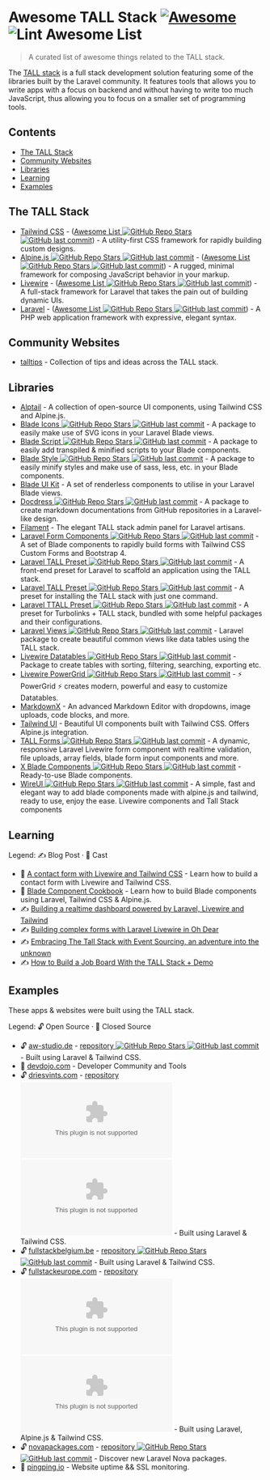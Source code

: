 # Awesome TALL Stack [![Awesome](https://awesome.re/badge.svg)](https://awesome.re) ![Lint Awesome List](https://github.com/blade-ui-kit/awesome-tall-stack/workflows/Lint%20Awesome%20List/badge.svg)

> A curated list of awesome things related to the TALL stack.

The [TALL stack](https://tallstack.dev/) is a full stack development solution featuring some of the libraries built by the Laravel community. It features tools that allows you to write apps with a focus on backend and without having to write too much JavaScript, thus allowing you to focus on a smaller set of programming tools.

## Contents

- [The TALL Stack](#the-tall-stack)
- [Community Websites](#community-websites)
- [Libraries](#libraries)
- [Learning](#learning)
- [Examples](#examples)

## The TALL Stack

- [Tailwind CSS](https://tailwindcss.com) - ([Awesome List ![GitHub Repo Stars](https://img.shields.io/github/stars/aniftyco/awesome-tailwindcss) ![GitHub last commit](https://img.shields.io/github/last-commit/aniftyco/awesome-tailwindcss)](https://github.com/aniftyco/awesome-tailwindcss)) - A utility-first CSS framework for rapidly building custom designs.
- [Alpine.js ![GitHub Repo Stars](https://img.shields.io/github/stars/alpinejs/alpine) ![GitHub last commit](https://img.shields.io/github/last-commit/alpinejs/alpine)](https://github.com/alpinejs/alpine) - ([Awesome List ![GitHub Repo Stars](https://img.shields.io/github/stars/alpinejs/awesome-alpine) ![GitHub last commit](https://img.shields.io/github/last-commit/alpinejs/awesome-alpine)](https://github.com/alpinejs/awesome-alpine)) - A rugged, minimal framework for composing JavaScript behavior in your markup.
- [Livewire](https://laravel-livewire.com) - ([Awesome List ![GitHub Repo Stars](https://img.shields.io/github/stars/imliam/awesome-livewire) ![GitHub last commit](https://img.shields.io/github/last-commit/imliam/awesome-livewire)](https://github.com/imliam/awesome-livewire)) - A full-stack framework for Laravel that takes the pain out of building dynamic UIs.
- [Laravel](https://laravel.com) - ([Awesome List ![GitHub Repo Stars](https://img.shields.io/github/stars/chiraggude/awesome-laravel) ![GitHub last commit](https://img.shields.io/github/last-commit/chiraggude/awesome-laravel)](https://github.com/chiraggude/awesome-laravel)) - A PHP web application framework with expressive, elegant syntax.

## Community Websites

- [talltips](https://talltips.novate.co.uk/) - Collection of tips and ideas across the TALL stack.

## Libraries

- [Alptail](https://www.alptail.com) - A collection of open-source UI components, using Tailwind CSS and Alpine.js.
- [Blade Icons ![GitHub Repo Stars](https://img.shields.io/github/stars/blade-ui-kit/blade-icons) ![GitHub last commit](https://img.shields.io/github/last-commit/blade-ui-kit/blade-icons)](https://github.com/blade-ui-kit/blade-icons) - A package to easily make use of SVG icons in your Laravel Blade views.
- [Blade Script ![GitHub Repo Stars](https://img.shields.io/github/stars/cbl/blade-script) ![GitHub last commit](https://img.shields.io/github/last-commit/cbl/blade-script)](https://github.com/cbl/blade-script) - A package to easily add transpiled & minified scripts to your Blade components.
- [Blade Style ![GitHub Repo Stars](https://img.shields.io/github/stars/cbl/blade-style) ![GitHub last commit](https://img.shields.io/github/last-commit/cbl/blade-style)](https://github.com/cbl/blade-style) - A package to easily minify styles and make use of sass, less, etc. in your Blade components.
- [Blade UI Kit](https://blade-ui-kit.com/) - A set of renderless components to utilise in your Laravel Blade views.
- [Docdress ![GitHub Repo Stars](https://img.shields.io/github/stars/aw-studio/docdress) ![GitHub last commit](https://img.shields.io/github/last-commit/aw-studio/docdress)](https://github.com/aw-studio/docdress) - A package to create markdown documentations from GitHub repositories in a Laravel-like design.
- [Filament](https://filamentadmin.com) - The elegant TALL stack admin panel for Laravel artisans.
- [Laravel Form Components ![GitHub Repo Stars](https://img.shields.io/github/stars/pascalbaljetmedia/laravel-form-components) ![GitHub last commit](https://img.shields.io/github/last-commit/pascalbaljetmedia/laravel-form-components)](https://github.com/pascalbaljetmedia/laravel-form-components) - A set of Blade components to rapidly build forms with Tailwind CSS Custom Forms and Bootstrap 4.
- [Laravel TALL Preset ![GitHub Repo Stars](https://img.shields.io/github/stars/laravel-frontend-presets/tall) ![GitHub last commit](https://img.shields.io/github/last-commit/laravel-frontend-presets/tall)](https://github.com/laravel-frontend-presets/tall) - A front-end preset for Laravel to scaffold an application using the TALL stack.
- [Laravel TALL Preset ![GitHub Repo Stars](https://img.shields.io/github/stars/use-preset/laravel-tall) ![GitHub last commit](https://img.shields.io/github/last-commit/use-preset/laravel-tall)](https://github.com/use-preset/laravel-tall/) - A preset for installing the TALL stack with just one command.
- [Laravel TTALL Preset ![GitHub Repo Stars](https://img.shields.io/github/stars/pktharindu/ttall) ![GitHub last commit](https://img.shields.io/github/last-commit/pktharindu/ttall)](https://github.com/pktharindu/ttall) - A preset for Turbolinks + TALL stack, bundled with some helpful packages and their configurations.
- [Laravel Views ![GitHub Repo Stars](https://img.shields.io/github/stars/Gustavinho/laravel-views) ![GitHub last commit](https://img.shields.io/github/last-commit/Gustavinho/laravel-views)](https://github.com/Gustavinho/laravel-views) - Laravel package to create beautiful common views like data tables using the TALL stack.
- [Livewire Datatables ![GitHub Repo Stars](https://img.shields.io/github/stars/mediconesystems/livewire-datatables) ![GitHub last commit](https://img.shields.io/github/last-commit/mediconesystems/livewire-datatables)](https://github.com/mediconesystems/livewire-datatables) - Package to create tables with sorting, filtering, searching, exporting etc.
- [Livewire PowerGrid ![GitHub Repo Stars](https://img.shields.io/github/stars/Power-Components/livewire-powergrid) ![GitHub last commit](https://img.shields.io/github/last-commit/Power-Components/livewire-powergrid)](https://github.com/Power-Components/livewire-powergrid) - ⚡ PowerGrid ⚡ creates modern, powerful and easy to customize Datatables.
- [MarkdownX](https://devdojo.com/markdownx) - An advanced Markdown Editor with dropdowns, image uploads, code blocks, and more.
- [Tailwind UI](https://tailwindui.com) - Beautiful UI components built with Tailwind CSS. Offers Alpine.js integration.
- [TALL Forms ![GitHub Repo Stars](https://img.shields.io/github/stars/tanthammar/tall-forms) ![GitHub last commit](https://img.shields.io/github/last-commit/tanthammar/tall-forms)](https://github.com/tanthammar/tall-forms) - A dynamic, responsive Laravel Livewire form component with realtime validation, file uploads, array fields, blade form input components and more.
- [X Blade Components ![GitHub Repo Stars](https://img.shields.io/github/stars/masterix21/x-blade-components) ![GitHub last commit](https://img.shields.io/github/last-commit/masterix21/x-blade-components)](https://github.com/masterix21/x-blade-components) - Ready-to-use Blade components.
- [WireUI ![GitHub Repo Stars](https://img.shields.io/github/stars/wireui/wireui) ![GitHub last commit](https://img.shields.io/github/last-commit/wireui/wireui)](https://github.com/wireui/wireui) - A simple, fast and elegant way to add blade components made with alpine.js and tailwind, ready to use, enjoy the ease. Livewire components and Tall Stack components

## Learning

Legend: ✍️ Blog Post · 🎥 Cast

- 🎥 [A contact form with Livewire and Tailwind CSS](https://stefanbauer.me/articles/a-contact-form-with-laravel-livewire) - Learn how to build a contact form with Livewire and Tailwind CSS.
- 🎥 [Blade Component Cookbook](https://laracasts.com/series/blade-component-cookbook) - Learn how to build Blade components using Laravel, Tailwind CSS & Alpine.js.
- ✍️ [Building a realtime dashboard powered by Laravel, Livewire and Tailwind](https://freek.dev/1645-building-a-realtime-dashboard-powered-by-laravel-livewire-and-tailwind-2020-edition)
- ✍️ [Building complex forms with Laravel Livewire in Oh Dear](https://freek.dev/1609-building-complex-forms-with-laravel-livewire-in-oh-dear)
- ✍️ [Embracing The Tall Stack with Event Sourcing, an adventure into the unknown](https://www.juststeveking.uk/embracing-the-tall-stack-with-event-sourcing-an-adventure-into-the-unknown/)
- ✍️ [How to Build a Job Board With the TALL Stack + Demo](https://lightit.io/blog/how-to-do-a-job-board-with-the-tall-stack/)

## Examples

These apps & websites were built using the TALL stack.

Legend: 🔓 Open Source · 🔐 Closed Source

- 🔓 [aw-studio.de](https://aw-studio.de/) - [repository ![GitHub Repo Stars](https://img.shields.io/github/stars/aw-studio/aw-studio.de) ![GitHub last commit](https://img.shields.io/github/last-commit/aw-studio/aw-studio.de)](https://github.com/aw-studio/aw-studio.de) - Built using Laravel & Tailwind CSS.
- 🔐 [devdojo.com](https://devdojo.com) - Developer Community and Tools
- 🔓 [driesvints.com](https://driesvints.com) - [repository ![GitHub Repo Stars](https://img.shields.io/github/stars/driesvints/driesvints.com) ![GitHub last commit](https://img.shields.io/github/last-commit/driesvints/driesvints.com)](https://github.com/driesvints/driesvints.com) - Built using Laravel & Tailwind CSS.
- 🔓 [fullstackbelgium.be](https://fullstackbelgium.be) - [repository ![GitHub Repo Stars](https://img.shields.io/github/stars/fullstackbelgium/fullstackbelgium.be) ![GitHub last commit](https://img.shields.io/github/last-commit/fullstackbelgium/fullstackbelgium.be)](https://github.com/fullstackbelgium/fullstackbelgium.be) - Built using Laravel & Tailwind CSS.
- 🔓 [fullstackeurope.com](https://fullstackeurope.com) - [repository ![GitHub Repo Stars](https://img.shields.io/github/stars/fullstackeurope/fullstackeurope.com) ![GitHub last commit](https://img.shields.io/github/last-commit/fullstackeurope/fullstackeurope.com)](https://github.com/fullstackeurope/fullstackeurope.com) - Built using Laravel, Alpine.js & Tailwind CSS.
- 🔓 [novapackages.com](https://novapackages.com) - [repository ![GitHub Repo Stars](https://img.shields.io/github/stars/tightenco/novapackages) ![GitHub last commit](https://img.shields.io/github/last-commit/tightenco/novapackages)](https://github.com/tightenco/novapackages) - Discover new Laravel Nova packages.
- 🔐 [pingping.io](https://pingping.io?ref=awesome-tall-stack) - Website uptime && SSL monitoring.
